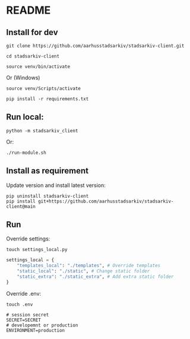 # README

## Install for dev

    git clone https://github.com/aarhusstadsarkiv/stadsarkiv-client.git

    cd stadsarkiv-client

    source venv/bin/activate

Or (Windows)

    source venv/Scripts/activate

    pip install -r requirements.txt

## Run local:

    python -m stadsarkiv_client

Or: 

    ./run-module.sh

## Install as requirement

Update version and install latest version:

    pip uninstall stadsarkiv-client
    pip install git+https://github.com/aarhusstadsarkiv/stadsarkiv-client@main 

## Run 

Override settings: 

    touch settings_local.py

```.py
settings_local = {
    "templates_local": "./templates", # Override templates
    "static_local": "./static", # Change static folder
    "static_extra": "./static_extra", # Add extra static folder
}
```

Override .env: 

    touch .env

```.env
# session secret
SECRET=SECRET
# developemnt or production
ENVIRONMENT=production
```
